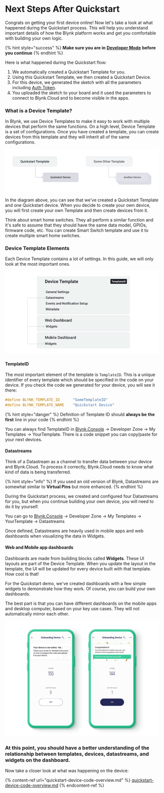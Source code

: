 # Next Steps After Quickstart

Congrats on getting your first device online! Now let's take a look at what happened during the Quickstart process. This will help you understand important details of how the Blynk platform works and get you comfortable with building your own logic.

{% hint style="success" %}
**Make sure you are in** [**Developer Mode**](../../concepts/developer-mode.md) **before you continue**
{% endhint %}

Here is what happened during the Quickstart flow:

1. We automatically created a Quickstart Template for you.
2. Using this Quickstart Template, we then created a Quickstart Device.
3. For this device, we generated the sketch with all the parameters including [Auth Token](https://bit.ly/BlynkSimpleAuth).
4. You uploaded the sketch to your board and it used the parameters to connect to Blynk.Cloud and to become visible in the apps.

### What is a Device Template?

In Blynk, we use Device Templates to make it easy to work with multiple devices that perform the same functions. On a high level, Device Template is a set of configurations. Once you have created a template, you can create devices from this template and they will inherit all of the same configurations.

![](<../../.gitbook/assets/blynk-quickstart-template-device-relationship (1).jpg>)

In the diagram above, you can see that we've created a Quickstart Template and one Quickstart device. When you decide to create your own device, you will first create your own Template and then create devices from it.

Think about smart home switches. They all perform a similar function and it's safe to assume that they should have the same data model, GPIOs, firmware code, etc. You can create Smart Switch template and use it to create multiple smart home switches.

### Device Template Elements

Each Device Template contains a lot of settings. In this guide, we will only look at the most important ones.

![](../../.gitbook/assets/Blynk-quickstart-template-structure.jpg)

#### TemplateID

The most important element of the template is `TemplateID`. This is a unique identifier of every template which should be specified in the code on your device. If you check the code we generated for your device, you will see it there:

```cpp
#define BLYNK_TEMPLATE_ID      "SomeTemplateID"
#define BLYNK_TEMPLATE_NAME    "Quickstart Device"
```

{% hint style="danger" %}
Definition of Template ID should **always be** **the** **first** line in your code
{% endhint %}

You can always find TemplateID in [Blynk.Console](https://blynk.cloud) → Developer Zone → My Templates → YourTemplate. There is a code snippet you can copy/paste for your next devices.

#### Datastreams

Think of a Datastream as a channel to transfer data between your device and Blynk.Cloud. To process it correctly, Blynk.Cloud needs to know what kind of data is being transferred.

{% hint style="info" %}
If you used an old version of Blynk, Datastreams are somewhat similar to **Virtual Pins** but more enhanced.
{% endhint %}

During the Quickstart process, we created and configured four Datastreams for you, but when you continue building your own device, you will need to do it by yourself.

You can go to [Blynk.Console](https://blynk.cloud) → Developer Zone → My Templates → YourTemplate → Datastreams

Once defined, Datastreams are heavily used in mobile apps and web dashboards when visualizing the data in Widgets.

#### Web and Mobile app dashboards

Dashboards are made from building blocks called **Widgets**. These UI layouts are part of the Device Template. When you update the layout in the template, the UI will be updated for every device built with that template. How cool is that!

For the Quickstart demo, we've created dashboards with a few simple widgets to demonstrate how they work. Of course, you can build your own dashboards.&#x20;

The best part is that you can have different dashboards on the mobile apps and desktop computer, based on your key use cases. They will not automatically mirror each other.

![](<../../.gitbook/assets/Onboarding Device Dashboard.png>)

### **At this point, you should have a better understanding of the relationship between templates, devices, datastreams, and widgets on the dashboard.**

Now take a closer look at what was happening on the device:

{% content-ref url="quickstart-device-code-overview.md" %}
[quickstart-device-code-overview.md](quickstart-device-code-overview.md)
{% endcontent-ref %}
